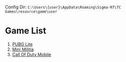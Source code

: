 Config Dir: `C:\Users\{user}\AppData\Roaming\Sigma-RT\TC Games\resource\game\user`

# Game List

1. [PUBG Lite](https://github.com/MS-Jahan/TC-Games-Keymapper-Scripts/blob/main/com.tencent.iglite.properties)
2. [Mini Militia](https://github.com/MS-Jahan/TC-Games-Keymapper-Scripts/blob/main/com.appsomniacs.da2.properties)
3. [Call Of Duty Mobile](https://github.com/MS-Jahan/TC-Games-Keymapper-Scripts/blob/main/com.activision.callofduty.shooter.properties)
